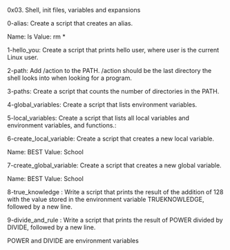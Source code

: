 0x03. Shell, init files, variables and expansions

0-alias: Create a script that creates an alias.

Name: ls
Value: rm *

1-hello_you: Create a script that prints hello user, where user is the current Linux user.


2-path: Add /action to the PATH. /action should be the last directory the shell looks into when looking for a program.


3-paths: Create a script that counts the number of directories in the PATH.


4-global_variables: Create a script that lists environment variables.


5-local_variables: Create a script that lists all local variables and environment variables, and functions.:


6-create_local_variable: Create a script that creates a new local variable.

Name: BEST
Value: School


7-create_global_variable: Create a script that creates a new global variable.

Name: BEST
Value: School

8-true_knowledge : Write a script that prints the result of the addition of 128 with the value stored in the environment variable TRUEKNOWLEDGE, followed by a new line.


9-divide_and_rule : Write a script that prints the result of POWER divided by DIVIDE, followed by a new line.

POWER and DIVIDE are environment variables
